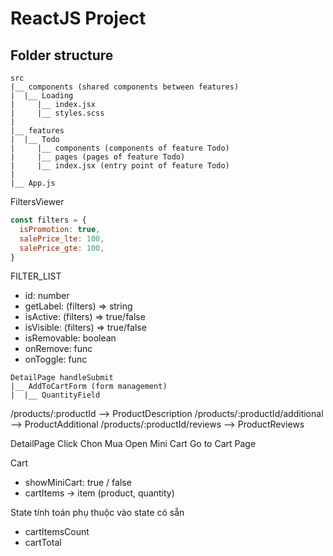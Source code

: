 # ReactJS Project 


## Folder structure

```
src
|__ components (shared components between features)
|  |__ Loading
|     |__ index.jsx
|     |__ styles.scss
|
|__ features
|  |__ Todo
|     |__ components (components of feature Todo)
|     |__ pages (pages of feature Todo)
|     |__ index.jsx (entry point of feature Todo)
|
|__ App.js        
```

FiltersViewer 

```js
const filters = {
  isPromotion: true,
  salePrice_lte: 100,
  salePrice_gte: 100,
}
```

FILTER_LIST
- id: number
- getLabel: (filters) => string
- isActive: (filters) => true/false
- isVisible: (filters) => true/false
- isRemovable: boolean
- onRemove: func
- onToggle: func


```
DetailPage handleSubmit
|__ AddToCartForm (form management)
|  |__ QuantityField
``` 


/products/:productId --> ProductDescription
/products/:productId/additional --> ProductAdditional
/products/:productId/reviews --> ProductReviews



DetailPage
Click Chon Mua
Open Mini Cart
Go to Cart Page

Cart
- showMiniCart: true / false
- cartItems -> item (product, quantity)

State tính toán phụ thuộc vào state có sẵn
- cartItemsCount
- cartTotal
